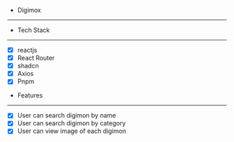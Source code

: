 - Digimox

---
 - Tech Stack

---
- [x] reactjs
- [x] React Router
- [x] shadcn
- [x] Axios
- [x] Pnpm

- Features

---
- [x] User can search digimon by name
- [x] User can search digimon by category
- [x] User can view image of each digimon
